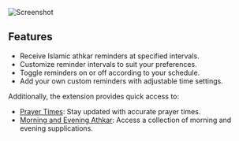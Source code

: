 ![Screenshot](https://github.com/emerix-b/Islamic-Athkar-Reminder-extension/assets/154789673/e5d0f07b-d123-466e-8a57-e2c345d58dab)

## Features

- Receive Islamic athkar reminders at specified intervals.
- Customize reminder intervals to suit your preferences.
- Toggle reminders on or off according to your schedule.
- Add your own custom reminders with adjustable time settings.

Additionally, the extension provides quick access to:
- [Prayer Times](https://timesprayer.com/): Stay updated with accurate prayer times.
- [Morning and Evening Athkar](https://athkar.co/): Access a collection of morning and evening supplications.
